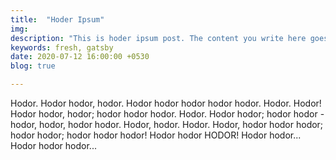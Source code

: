 ```yaml
---
title:  "Hoder Ipsum"
img: 
description: "This is hoder ipsum post. The content you write here goes as meta description and as a description for the post"
keywords: fresh, gatsby
date: 2020-07-12 16:00:00 +0530
blog: true

---
```


Hodor. Hodor hodor, hodor. Hodor hodor hodor hodor hodor. Hodor. Hodor! Hodor hodor, hodor; hodor hodor hodor. Hodor. Hodor hodor; hodor hodor - hodor, hodor, hodor hodor. Hodor, hodor. Hodor. Hodor, hodor hodor hodor; hodor hodor; hodor hodor hodor! Hodor hodor HODOR! Hodor hodor... Hodor hodor hodor...